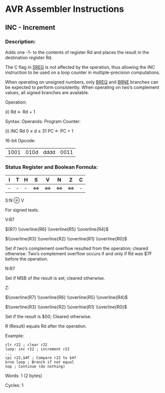 AVR Assembler Instructions
==========================

INC - Increment
---------------

### Description:

Adds one -1- to the contents of register Rd and places the result in the destination register Rd.

The C flag in <a href="avrassembler.wb_nomenclature.html#avrassembler.Status_Register" class="xref" title="SREG : Status register">SREG</a> is not affected by the operation, thus allowing the INC instruction to be used on a loop counter in multiple-precision computations.

When operating on unsigned numbers, only <a href="avrassembler.wb_BREQ.html" class="xref" title="BREQ - Branch if Equal">BREQ</a> and <a href="avrassembler.wb_BRNE.html" class="xref" title="BRNE - Branch if Not Equal">BRNE</a> branches can be expected to perform consistently. When operating on two’s complement values, all signed branches are available.

Operation:

(i) Rd ← Rd + 1

Syntax: Operands: Program Counter:

(i) INC Rd 0 ≤ d ≤ 31 PC ← PC + 1

16-bit Opcode:

|      |      |      |      |
|------|------|------|------|
| 1001 | 010d | dddd | 0011 |

### Status Register and Boolean Formula:

| I   | T   | H   | S   | V   | N   | Z   | C   |
|-----|-----|-----|-----|-----|-----|-----|-----|
| -   | -   | -   | ⇔   | ⇔   | ⇔   | ⇔   | -   |

S:N ⊕ V

For signed tests.

V:R7

${R7} \\overline{R6} \\overline{R5} \\overline{R4}$

$\\overline{R3} \\overline{R2} \\overline{R1} \\overline{R0}$

Set if two’s complement overflow resulted from the operation; cleared otherwise. Two’s complement overflow occurs if and only if Rd was $7F before the operation.

N:R7

Set if MSB of the result is set; cleared otherwise.

Z:

$\\overline{R7} \\overline{R6} \\overline{R5} \\overline{R4}$

$\\overline{R3} \\overline{R2} \\overline{R1} \\overline{R0}$

Set if the result is $00; Cleared otherwise.

R (Result) equals Rd after the operation.

Example:

``` programlisting
clr r22 ; clear r22
loop: inc r22 ; increment r22
...
cpi r22,$4F ; Compare r22 to $4f
brne loop ; Branch if not equal
nop ; Continue (do nothing)
```

Words: 1 (2 bytes)

Cycles: 1
